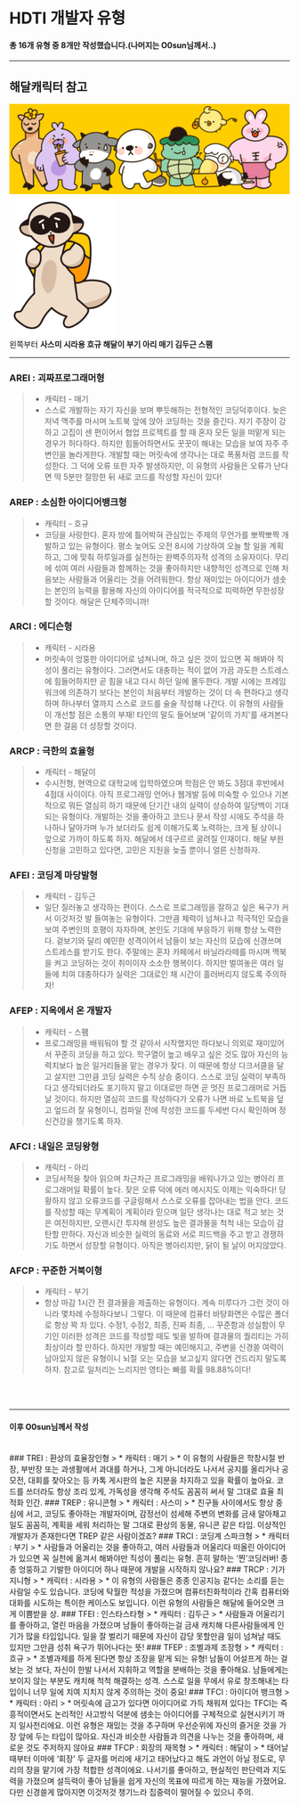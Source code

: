 HDTI 개발자 유형
==
#### 총 16개 유형 중 8개만 작성했습니다.(나머지는 O0sun님께서..)
***
## 해달캐릭터 참고
<img src="./images/해달캐릭터.png" width="770"/><img src="./images/스팸.png" width="190"/>  
왼쪽부터 **사스미 시라용 흐규 해달이 부기 아리 매기 김두근 스팸**
***
### AREI : 괴짜프로그래머형
> * 캐릭터 - 매기  
> * 스스로 개발하는 자기 자신을 보며 뿌듯해하는 전형적인 코딩덕후이다. 늦은 저녁 맥주를 마시며 노트북 앞에 앉아 코딩하는 것을 즐긴다. 자기 주장이 강하고 고집이 센 편이어서 협업 프로젝트를 할 때 혼자 모든 일을 떠맡게 되는 경우가 허다하다. 하지만 힘들어하면서도 꿋꿋이 해내는 모습을 보여 자주 주변인을 놀라게한다. 개발할 때는 머릿속에 생각나는 대로 폭풍처럼 코드를 작성한다. 그 덕에 오류 또한 자주 발생하지만, 이 유형의 사람들은 오류가 난다면 딱 5분만 절망한 뒤 새로 코드를 작성할 자신이 있다!
### AREP : 소심한 아이디어뱅크형
> * 캐릭터 - 흐규  
> * 코딩을 사랑한다. 혼자 방에 틀어박혀 관심있는 주제의 무언가를 뽀짝뽀짝 개발하고 있는 유형이다. 평소 늦어도 오전 8시에 기상하여 오늘 할 일을 계획하고, 그에 맞춰 하루일과를 실천하는 완벽주의자적 성격의 소유자이다. 무리에 섞여 여러 사람들과 함께하는 것을 좋아하지만 내향적인 성격으로 인해 처음보는 사람들과 어울리는 것을 어려워한다. 항상 재미있는 아이디어가 샘솟는 본인의 능력을 활용해 자신의 아이디어를 적극적으로 피력하면 무한성장할 것이다. 해달은 단체주의니까! 
### ARCI : 에디슨형
> * 캐릭터 - 시라용  
> * 머릿속이 엉뚱한 아이디어로 넘쳐나며, 하고 싶은 것이 있으면 꼭 해봐야 직성이 풀리는 유형이다. 그러면서도 대충하는 적이 없어 가끔 과도한 스트레스에 힘들어하지만 곧 힘을 내고 다시 하던 일에 몰두한다. 개발 시에는 프레임워크에 의존하기 보다는 본인이 처음부터 개발하는 것이 더 속 편하다고 생각하며 하나부터 열까지 스스로 코드를 술술 작성해 나간다. 이 유형의 사람들이 개선할 점은 소통의 부재! 타인의 말도 들어보며 '같이의 가치'를 새겨본다면 한 걸음 더 성장할 것이다.
### ARCP : 극한의 효율형
> * 캐릭터 - 해달이  
> * 수시전형, 현역으로 대학교에 입학하였으며 학점은 안 봐도 3점대 후반에서 4점대 사이이다. 아직 프로그래밍 언어나 웹개발 등에 미숙할 수 있으나 기본적으로 뭐든 열심히 하기 때문에 단기간 내의 실력이 상승하여 일당백이 기대되는 유형이다. 개발하는 것을 좋아하고 코드나 문서 작성 시에도 주석을 하나하나 달아가며 누가 보더라도 쉽게 이해가도록 노력하는, 크게 될 상이니 앞으로 가까이 하도록 하자. 해달에서 데구르르 굴려질 인재이다. 해달 부원 신청을 고민하고 있다면, 고민은 지원을 늦출 뿐이니 얼른 신청하자.
### AFEI : 코딩계 마당발형
> * 캐릭터 - 김두근  
> * 일단 질러놓고 생각하는 편이다. 스스로 프로그래밍을 잘하고 싶은 욕구가 커서 이것저것 발 들여놓는 유형이다. 그만큼 체력이 넘쳐나고 적극적인 모습을 보여 주변인의 호평이 자자하며, 본인도 기대에 부응하기 위해 항상 노력한다. 겉보기와 달리 예민한 성격이어서 남들이 보는 자신의 모습에 신경쓰며 스트레스를 받기도 한다. 주말에는 혼자 카페에서 바닐라라떼를 마시며 맥북을 켜고 코딩하는 것이 취미이자 소소한 행복이다. 하지만 벌여놓은 여러 일들에 치여 대충하다가 실력은 그대로인 채 시간이 흘러버리지 않도록 주의하자!
### AFEP : 지옥에서 온 개발자
> * 캐릭터 - 스팸  
> * 프로그래밍을 배워둬야 할 것 같아서 시작했지만 하다보니 의외로 재미있어서 꾸준히 코딩을 하고 있다. 학구열이 높고 배우고 싶은 것도 많아 자신의 능력치보다 높은 일거리들을 맡는 경우가 잦다. 이 때문에 항상 다크서클을 달고 살지만 그만큼 코딩 실력은 수직 상승 중이다. 스스로 코딩 실력이 부족하다고 생각되더라도 포기하지 말고 이대로만 하면 곧 멋진 프로그래머로 거듭날 것이다. 하지만 열심히 코드를 작성하다가 오류가 나면 바로 노트북을 덮고 엎드려 잘 유형이니, 컴파일 전에 작성한 코드를 두세번 다시 확인하며 정신건강을 챙기도록 하자.
### AFCI : 내일은 코딩왕형
> * 캐릭터 - 아리  
> * 코딩서적을 찾아 읽으며 차근차근 프로그래밍을 배워나가고 있는 병아리 프로그래머일 확률이 높다. 잦은 오류 덕에 에러 메시지도 이제는 익숙하다! 당황하지 않고 오류코드를 구글링해서 스스로 오류를 잡아내는 법을 안다. 코드를 작성할 때는 무계획이 계획이라 믿으며 일단 생각나는 대로 적고 보는 것은 여전하지만, 오랜시간 투자해 완성도 높은 결과물을 척척 내는 모습이 감탄할 만하다. 자신과 비슷한 실력의 동료와 서로 피드백을 주고 받고 경쟁하기도 하면서 성장할 유형이다. 아직은 병아리지만, 닭이 될 날이 머지않았다.
### AFCP : 꾸준한 거북이형
> * 캐릭터 - 부기  
> * 항상 마감 1시간 전 결과물을 제출하는 유형이다. 계속 미루다가 그런 것이 아니라 몇차례 수정하다보니 그렇다. 이 때문에 컴퓨터 바탕화면은 수많은 폴더로 항상 꽉 차 있다. 수정1, 수정2, 최종, 진짜 최종, ... 꾸준함과 성실함이 무기인 이러한 성격은 코드를 작성할 때도 빛을 발하며 결과물의 퀄리티는 가히 최상이라 할 만하다. 하지만 개발할 때는 예민해지고, 주변을 신경쓸 여력이 남아있지 않은 유형이니 뇌절 오는 모습을 보고싶지 않다면 건드리지 말도록 하자. 참고로 일처리는 느리지만 영타는 빠를 확률 98.88%이다!

<br/><br/>

***
#### 이후 O0sun님께서 작성   
<br/>
### TREI : 환상의 효율장인형
> * 캐릭터 : 매기   
> * 이 유형의 사람들은 학창시절 반장, 부반장 또는 과생활에서 과대를 하거나, 그게 아니더라도 나서서 공지를 올리거나 공모전, 대회를 찾아오는 등 카톡 게시판의 높은 지분을 차지하고 있을 확률이 높아요. 코드를 쓰더라도 항상 조리 있게, 가독성을 생각해 주석도 꼼꼼히 써서 말 그대로 효율 최적화 인간.
### TREP : 유니콘형
> * 캐릭터 : 사스미
> * 친구들 사이에서도 항상 중심에 서고, 코딩도 좋아하는 개발자이며, 감정선이 섬세해 주변의 변화를 금새 알아채고 일도 꼼꼼히, 계획을 세워 처리하는 말 그대로 환상의 동물, 유니콘 같은 타입. 이상적인 개발자가 존재한다면 TREP 같은 사람이겠죠?
### TRCI : 코딩계 스파크형
> * 캐릭터 : 부기
> * 사람들과 어울리는 것을 좋아하고, 여러 사람들과 어울리다 떠올린 아이디어가 있으면 꼭 실천에 옮겨서 해봐야만 직성이 풀리는 유형. 흔히 말하는 ‘찐’코딩러버! 종종 엉뚱하고 기발한 아이디어 하나 때문에 개발을 시작하지 않나요?
### TRCP : 기가지니형
> * 캐릭터 : 시라용
> * 이 유형의 사람들은 종종 인공지능 같다는 소리를 듣는 사람일 수도 있습니다. 코딩에 탁월한 적성을 가졌으며 컴퓨터친화적이라 간혹 컴퓨터와 대화를 시도하는 특이한 케이스도 보입니다. 이런 유형의 사람들은 해달에 들어오면 크게 이쁨받을 상.
### TFEI : 인스타스타형
> * 캐릭터 : 김두근
> * 사람들과 어울리기를 좋아하고, 열린 마음을 가졌으며 남들이 좋아하는걸 금새 캐치해 다른사람들에게 인기가 많을 타입입니다. 일을 잘 벌리기 때문에 자신이 감당 못할만큼 일이 넘쳐날 때도 있지만 그만큼 성취 욕구가 뛰어나다는 뜻!
### TFEP : 조별과제 조장형
> * 캐릭터 : 흐규
> * 조별과제를 하게 된다면 항상 조장을 맡게 되는 유형! 남들이 어설프게 하는 걸 보는 것 보다, 자신이 한발 나서서 지휘하고 역할을 분배하는 것을 좋아해요. 남들에게는 보이지 않는 부분도 캐치해 척척 해결하는 성격. 스스로 일을 무에서 유로 창조해내는 타입이니 너무 일에 치여 지치지 않게 주의하는 것이 중요!
### TFCI : 아이디어 뱅크형
> * 캐릭터 : 아리
> * 머릿속에 금고가 있다면 아이디어로 가득 채워져 있다는 TFCI는 즉흥적이면서도 논리적인 사고방식 덕분에 샘솟는 아이디어를 구체적으로 실현시키기 까지 일사천리에요. 이런 유형은 재밌는 것을 추구하며 우선순위에 자신의 즐거운 것을 가장 앞에 두는 타입이 많아요. 자신과 비슷한 사람들과 의견을 나누는 것을 좋아하며, 새로운 것도 주저하지 않아요
### TFCP : 회장의 재목형
> * 캐릭터 : 해달이
> * 태어날 때부터 이마에 ‘회장’ 두 글자를 머리에 새기고 태어났다고 해도 과언이 아닐 정도로, 무리의 장을 맡기에 가장 적합한 성격이에요. 나서기를 좋아하고, 현실적인 판단력과 지도력을 가졌으며 설득력이 좋아 남들을 쉽게 자신의 목표에 따르게 하는 재능을 가졌어요. 다만 신경쓸게 많아지면 이것저것 챙기느라 집중력이 떨어질 수 있으니 주의.
